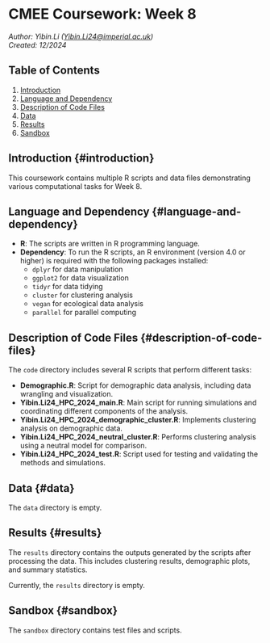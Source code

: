 # CMEE Coursework: Week 8

*Author: Yibin.Li ([Yibin.Li24\@imperial.ac.uk](mailto:Yibin.Li24@imperial.ac.uk))*\
*Created: 12/2024*



## Table of Contents

1.  [Introduction](#introduction)
2.  [Language and Dependency](#language-and-dependency)
3.  [Description of Code Files](#description-of-code-files)
4.  [Data](#data)
5.  [Results](#results)
6.  [Sandbox](#sandbox)



## Introduction {#introduction}

This coursework contains multiple R scripts and data files demonstrating various computational tasks for Week 8.



## Language and Dependency {#language-and-dependency}

-   **R**: The scripts are written in R programming language.
-   **Dependency**: To run the R scripts, an R environment (version 4.0 or higher) is required with the following packages installed:
    -   `dplyr` for data manipulation
    -   `ggplot2` for data visualization
    -   `tidyr` for data tidying
    -   `cluster` for clustering analysis
    -   `vegan` for ecological data analysis
    -   `parallel` for parallel computing



## Description of Code Files {#description-of-code-files}

The `code` directory includes several R scripts that perform different tasks:

-   **Demographic.R**: Script for demographic data analysis, including data wrangling and visualization.
-   **Yibin.Li24_HPC_2024_main.R**: Main script for running simulations and coordinating different components of the analysis.
-   **Yibin.Li24_HPC_2024_demographic_cluster.R**: Implements clustering analysis on demographic data.
-   **Yibin.Li24_HPC_2024_neutral_cluster.R**: Performs clustering analysis using a neutral model for comparison.
-   **Yibin.Li24_HPC_2024_test.R**: Script used for testing and validating the methods and simulations.


## Data {#data}

The `data` directory is empty.



## Results {#results}

The `results` directory contains the outputs generated by the scripts after processing the data. This includes clustering results, demographic plots, and summary statistics.

Currently, the `results` directory is empty.



## Sandbox {#sandbox}

The `sandbox` directory contains test files and scripts.
